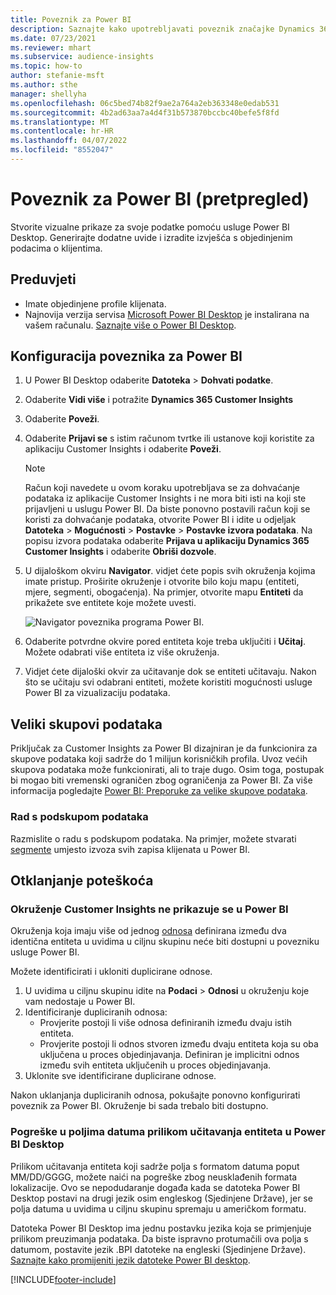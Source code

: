 ```yaml
---
title: Poveznik za Power BI
description: Saznajte kako upotrebljavati poveznik značajke Dynamics 365 Customer Insights u programu Power BI.
ms.date: 07/23/2021
ms.reviewer: mhart
ms.subservice: audience-insights
ms.topic: how-to
author: stefanie-msft
ms.author: sthe
manager: shellyha
ms.openlocfilehash: 06c5bed74b82f9ae2a764a2eb363348e0edab531
ms.sourcegitcommit: 4b2ad63aa7a4d4f31b573870bccbc40befe5f8fd
ms.translationtype: MT
ms.contentlocale: hr-HR
ms.lasthandoff: 04/07/2022
ms.locfileid: "8552047"
---
```

# <a name="connector-for-power-bi-preview"></a>Poveznik za Power BI (pretpregled)

Stvorite vizualne prikaze za svoje podatke pomoću usluge Power BI Desktop. Generirajte dodatne uvide i izradite izvješća s objedinjenim podacima o klijentima.

## <a name="prerequisites"></a>Preduvjeti

- Imate objedinjene profile klijenata.
- Najnovija verzija servisa [Microsoft Power BI Desktop](https://powerbi.microsoft.com/desktop/) je instalirana na vašem računalu. [Saznajte više o Power BI Desktop](/power-bi/desktop-what-is-desktop).

## <a name="configure-the-connector-for-power-bi"></a>Konfiguracija poveznika za Power BI

1. U Power BI Desktop odaberite **Datoteka** > **Dohvati podatke**.

1. Odaberite **Vidi više** i potražite **Dynamics 365 Customer Insights**

1. Odaberite **Poveži**.

1. Odaberite **Prijavi se** s istim računom tvrtke ili ustanove koji koristite za aplikaciju Customer Insights i odaberite **Poveži**.
   > [!NOTE]
   > Račun koji navedete u ovom koraku upotrebljava se za dohvaćanje podataka iz aplikacije Customer Insights i ne mora biti isti na koji ste prijavljeni u uslugu Power BI. Da biste ponovno postavili račun koji se koristi za dohvaćanje podataka, otvorite Power BI i idite u odjeljak **Datoteka** > **Mogućnosti** > **Postavke** > **Postavke izvora podataka**. Na popisu izvora podataka odaberite **Prijava u aplikaciju Dynamics 365 Customer Insights** i odaberite **Obriši dozvole**.  

1. U dijaloškom okviru **Navigator**. vidjet ćete popis svih okruženja kojima imate pristup. Proširite okruženje i otvorite bilo koju mapu (entiteti, mjere, segmenti, obogaćenja). Na primjer, otvorite mapu **Entiteti** da prikažete sve entitete koje možete uvesti.

   ![Navigator poveznika programa Power BI.](media/power-bi-navigator.png "Navigator poveznika programa Power BI")

1. Odaberite potvrdne okvire pored entiteta koje treba uključiti i **Učitaj**. Možete odabrati više entiteta iz više okruženja.

1. Vidjet ćete dijaloški okvir za učitavanje dok se entiteti učitavaju. Nakon što se učitaju svi odabrani entiteti, možete koristiti mogućnosti usluge Power BI za vizualizaciju podataka.

## <a name="large-data-sets"></a>Veliki skupovi podataka

Priključak za Customer Insights za Power BI dizajniran je da funkcionira za skupove podataka koji sadrže do 1 milijun korisničkih profila. Uvoz većih skupova podataka može funkcionirati, ali to traje dugo. Osim toga, postupak bi mogao biti vremenski ograničen zbog ograničenja za Power BI. Za više informacija pogledajte [Power BI: Preporuke za velike skupove podataka](/power-bi/admin/service-premium-what-is#large-datasets). 

### <a name="work-with-a-subset-of-data"></a>Rad s podskupom podataka

Razmislite o radu s podskupom podataka. Na primjer, možete stvarati [segmente](segments.md) umjesto izvoza svih zapisa klijenata u Power BI.

## <a name="troubleshooting"></a>Otklanjanje poteškoća

### <a name="customer-insights-environment-doesnt-show-in-power-bi"></a>Okruženje Customer Insights ne prikazuje se u Power BI

Okruženja koja imaju više od jednog [odnosa](relationships.md) definirana između dva identična entiteta u uvidima u ciljnu skupinu neće biti dostupni u povezniku usluge Power BI.

Možete identificirati i ukloniti duplicirane odnose.

1. U uvidima u ciljnu skupinu idite na **Podaci** > **Odnosi** u okruženju koje vam nedostaje u Power BI.
2. Identificiranje dupliciranih odnosa:
   - Provjerite postoji li više odnosa definiranih između dvaju istih entiteta.
   - Provjerite postoji li odnos stvoren između dvaju entiteta koja su oba uključena u proces objedinjavanja. Definiran je implicitni odnos između svih entiteta uključenih u proces objedinjavanja.
3. Uklonite sve identificirane duplicirane odnose.

Nakon uklanjanja dupliciranih odnosa, pokušajte ponovno konfigurirati poveznik za Power BI. Okruženje bi sada trebalo biti dostupno.

### <a name="errors-on-date-fields-when-loading-entities-in-power-bi-desktop"></a>Pogreške u poljima datuma prilikom učitavanja entiteta u Power BI Desktop

Prilikom učitavanja entiteta koji sadrže polja s formatom datuma poput MM/DD/GGGG, možete naići na pogreške zbog neusklađenih formata lokalizacije. Ovo se nepodudaranje događa kada se datoteka Power BI Desktop postavi na drugi jezik osim engleskog (Sjedinjene Države), jer se polja datuma u uvidima u ciljnu skupinu spremaju u američkom formatu.

Datoteka Power BI Desktop ima jednu postavku jezika koja se primjenjuje prilikom preuzimanja podataka. Da biste ispravno protumačili ova polja s datumom, postavite jezik .BPI datoteke na engleski (Sjedinjene Države). [Saznajte kako promijeniti jezik datoteke Power BI desktop](/power-bi/fundamentals/supported-languages-countries-regions#choose-the-language-or-locale-of-power-bi-desktop).

[!INCLUDE[footer-include](../includes/footer-banner.md)]

